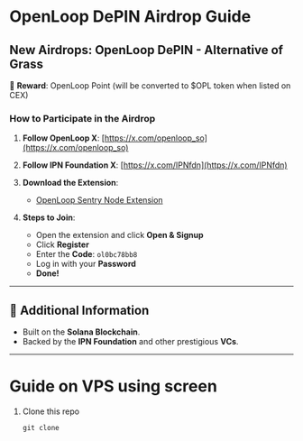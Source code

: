 # OpenLoop DePIN Airdrop Guide

## New Airdrops: OpenLoop DePIN - Alternative of Grass

🎉 **Reward**: OpenLoop Point (will be converted to $OPL token when listed on CEX)

### How to Participate in the Airdrop

1. **Follow OpenLoop X**: [https://x.com/openloop_so](https://x.com/openloop_so)
2. **Follow IPN Foundation X**: [https://x.com/IPNfdn](https://x.com/IPNfdn)
3. **Download the Extension**:
   - [OpenLoop Sentry Node Extension](https://chromewebstore.google.com/detail/openloopso-sentry-node-ex/effapmdildnpkiaeghlkicpfflpiambm)
   
4. **Steps to Join**:
   - Open the extension and click **Open & Signup**
   - Click **Register**
   - Enter the **Code**: `ol0bc78bb8`
   - Log in with your **Password**
   - **Done!**
---

## 📌 Additional Information

- Built on the **Solana Blockchain**.
- Backed by the **IPN Foundation** and other prestigious **VCs**.

---
# Guide on VPS using screen
1. Clone this repo
   ```
   git clone 
